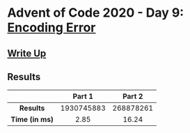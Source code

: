 # Advent of Code 2020 - Day 9: [Encoding Error](https://adventofcode.com/2020/day/9)

## [Write Up](https://codingap.github.io/advent-of-code/writeups/2020/day09)
## Results
|| **Part 1** | **Part 2** |
|:--:|:---:|:---:|
| **Results** | 1930745883 | 268878261 |
| **Time (in ms)** | 2.85 | 16.24 |